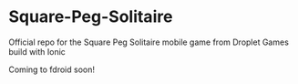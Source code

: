 # Square-Peg-Solitaire
Official repo for the Square Peg Solitaire mobile game from Droplet Games build with Ionic

Coming to fdroid soon!
